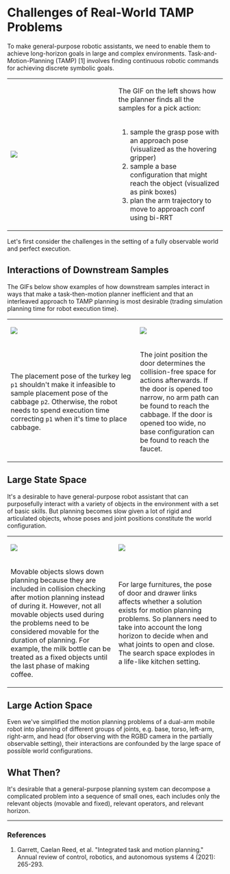 # Challenges of Real-World TAMP Problems

To make general-purpose robotic assistants, we need to enable them to achieve long-horizon goals in large and complex environments. Task-and-Motion-Planning (TAMP) [1] involves finding continuous robotic commands for achieving discrete symbolic goals.

<table class="multicol">
<tr>
<td width="50%">

<img src="../gifs/challenge-ik-ir.gif"></img>

</td>
<td width="50%">

The GIF on the left shows how the planner finds all the samples for a pick action: <br><br>

1. sample the grasp pose with an approach pose (visualized as the hovering gripper) <br>
2. sample a base configuration that might reach the object (visualized as pink boxes) <br>
3. plan the arm trajectory to move to approach conf using bi-RRT <br>

</td>
</tr>
</table>

Let's first consider the challenges in the setting of a fully observable world and perfect execution.

## Interactions of Downstream Samples

The GIFs below show examples of how downstream samples interact in ways that make a task-then-motion planner inefficient and that an interleaved approach to TAMP planning is most desirable (trading simulation planning time for robot execution time).

<table class="multicol">
<tr>
<td width="60%">

<img src="../gifs/challenge-interaction.gif"></img>

</td>
<td width="40%">

<img src="../gifs/challenge-geometric.gif"></img>

</td>
</tr>
<tr>
<td width="60%">

The placement pose of the turkey leg `p1` shouldn't make it infeasible to sample placement pose of the cabbage `p2`. Otherwise, the robot needs to spend execution time correcting `p1` when it's time to place cabbage.

</td>
<td width="40%">

The joint position the door determines the collision-free space for actions afterwards. If the door is opened too narrow, no arm path can be found to reach the cabbage. If the door is opened too wide, no base configuration can be found to reach the faucet.

</td>
</tr>
</table>

## Large State Space

It's a desirable to have general-purpose robot assistant that can purposefully interact with a variety of objects in the environment with a set of basic skills. But planning becomes slow given a lot of rigid and articulated objects, whose poses and joint positions constitute the world configuration.

<table class="multicol">
<tr>
<td width="50%">

<img src="../gifs/challenge-objects.gif"></img>

</td>
<td width="50%">

<img src="../gifs/challenge-joints.gif"></img>

</td>
</tr>
<tr>
<td width="50%">

Movable objects slows down planning because they are included in collision checking after motion planning instead of during it. However, not all movable objects used during the problems need to be considered movable for the duration of planning. For example, the milk bottle can be treated as a fixed objects until the last phase of making coffee.

</td>
<td width="50%">

For large furnitures, the pose of door and drawer links affects whether a solution exists for motion planning problems. So planners need to take into account the long horizon to decide when and what joints to open and close. The search space explodes in a life-like kitchen setting.

</td>
</tr>
</table>


## Large Action Space

Even we've simplified the motion planning problems of a dual-arm mobile robot into planning of different groups of joints, e.g. base, torso, left-arm, right-arm, and head (for observing with the RGBD camera in the partially observable setting), their interactions are confounded by the large space of possible world configurations.


## What Then?

It's desirable that a general-purpose planning system can decompose a complicated problem into a sequence of small ones, each includes only the relevant objects (movable and fixed), relevant operators, and relevant horizon.

---

### References

1. Garrett, Caelan Reed, et al. "Integrated task and motion planning." Annual review of control, robotics, and autonomous systems 4 (2021): 265-293.
